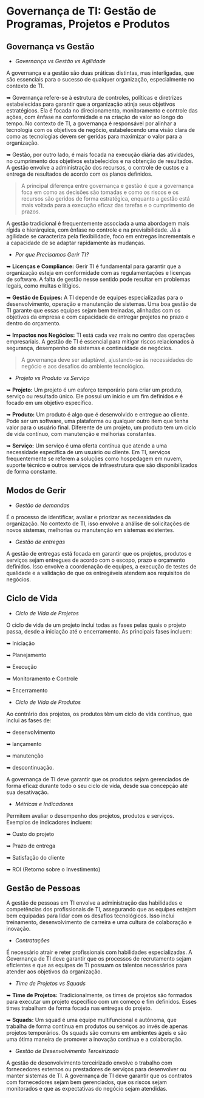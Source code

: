 # Governança de TI: Gestão de Programas, Projetos e Produtos

## Governança vs Gestão

* _Governança vs Gestão vs Agilidade_
  
A governança e a gestão são duas práticas distintas, mas interligadas, que são essenciais para o sucesso de qualquer organização, especialmente no contexto de TI.

➥ Governança refere-se à estrutura de controles, políticas e diretrizes estabelecidas para garantir que a organização atinja seus objetivos estratégicos. Ela é focada no direcionamento, monitoramento e controle das ações, com ênfase na conformidade e na criação de valor ao longo do tempo. No contexto de TI, a governança é responsável por alinhar a tecnologia com os objetivos de negócio, estabelecendo uma visão clara de como as tecnologias devem ser geridas para maximizar o valor para a organização.

➥ Gestão, por outro lado, é mais focada na execução diária das atividades, no cumprimento dos objetivos estabelecidos e na obtenção de resultados. A gestão envolve a administração dos recursos, o controle de custos e a entrega de resultados de acordo com os planos definidos.

> A principal diferença entre governança e gestão é que a governança foca em como as decisões são tomadas e como os riscos e os recursos são geridos de forma estratégica, enquanto a gestão está mais voltada para a execução eficaz das tarefas e o cumprimento de prazos.

A gestão tradicional é frequentemente associada a uma abordagem mais rígida e hierárquica, com ênfase no controle e na previsibilidade. Já a agilidade se caracteriza pela flexibilidade, foco em entregas incrementais e a capacidade de se adaptar rapidamente às mudanças.

* _Por que Precisamos Gerir TI?_

➥ **Licenças e Compliance:** Gerir TI é fundamental para garantir que a organização esteja em conformidade com as regulamentações e licenças de software. A falta de gestão nesse sentido pode resultar em problemas legais, como multas e litígios.

➥ **Gestão de Equipes:** A TI depende de equipes especializadas para o desenvolvimento, operação e manutenção de sistemas. Uma boa gestão de TI garante que essas equipes sejam bem treinadas, alinhadas com os objetivos da empresa e com capacidade de entregar projetos no prazo e dentro do orçamento.

➥ **Impactos nos Negócios:** TI está cada vez mais no centro das operações empresariais. A gestão de TI é essencial para mitigar riscos relacionados à segurança, desempenho de sistemas e continuidade de negócios.

> A governança deve ser adaptável, ajustando-se às necessidades do negócio e aos desafios do ambiente tecnológico.

* _Projeto vs Produto vs Serviço_

➥ **Projeto:** Um projeto é um esforço temporário para criar um produto, serviço ou resultado único. Ele possui um início e um fim definidos e é focado em um objetivo específico.

➥ **Produto:** Um produto é algo que é desenvolvido e entregue ao cliente. Pode ser um software, uma plataforma ou qualquer outro item que tenha valor para o usuário final. Diferente de um projeto, um produto tem um ciclo de vida contínuo, com manutenção e melhorias constantes.

➥ **Serviço:** Um serviço é uma oferta contínua que atende a uma necessidade específica de um usuário ou cliente. Em TI, serviços frequentemente se referem a soluções como hospedagem em nuvem, suporte técnico e outros serviços de infraestrutura que são disponibilizados de forma constante.
   
## Modos de Gerir

* _Gestão de demandas_
  
É o processo de identificar, avaliar e priorizar as necessidades da organização. No contexto de TI, isso envolve a análise de solicitações de novos sistemas, melhorias ou manutenção em sistemas existentes. 

* _Gestão de entregas_
  
A gestão de entregas está focada em garantir que os projetos, produtos e serviços sejam entregues de acordo com o escopo, prazo e orçamento definidos. Isso envolve a coordenação de equipes, a execução de testes de qualidade e a validação de que os entregáveis atendem aos requisitos de negócios.

## Ciclo de Vida

* _Ciclo de Vida de Projetos_
  
O ciclo de vida de um projeto inclui todas as fases pelas quais o projeto passa, desde a iniciação até o encerramento. As principais fases incluem:

➥ Iniciação

➥ Planejamento

➥ Execução

➥ Monitoramento e Controle

➥ Encerramento

* _Ciclo de Vida de Produtos_
  
Ao contrário dos projetos, os produtos têm um ciclo de vida contínuo, que inclui as fases de:

➥ desenvolvimento

➥ lançamento

➥ manutenção

➥ descontinuação.

A governança de TI deve garantir que os produtos sejam gerenciados de forma eficaz durante todo o seu ciclo de vida, desde sua concepção até sua desativação.  

* _Métricas e Indicadores_
  
Permitem avaliar o desempenho dos projetos, produtos e serviços. Exemplos de indicadores incluem:

➥ Custo do projeto

➥ Prazo de entrega

➥ Satisfação do cliente

➥ ROI (Retorno sobre o Investimento)

## Gestão de Pessoas

A gestão de pessoas em TI envolve a administração das habilidades e competências dos profissionais de TI, assegurando que as equipes estejam bem equipadas para lidar com os desafios tecnológicos. Isso inclui treinamento, desenvolvimento de carreira e uma cultura de colaboração e inovação.

* _Contratações_
  
É necessário atrair e reter profissionais com habilidades especializadas. A Governança de TI deve garantir que os processos de recrutamento sejam eficientes e que as equipes de TI possuam os talentos necessários para atender aos objetivos da organização.

* _Time de Projetos vs Squads_
  
➥ **Time de Projetos:** Tradicionalmente, os times de projetos são formados para executar um projeto específico com um começo e fim definidos. Esses times trabalham de forma focada nas entregas do projeto.

➥ **Squads:** Um squad é uma equipe multifuncional e autônoma, que trabalha de forma contínua em produtos ou serviços ao invés de apenas projetos temporários. Os squads são comuns em ambientes ágeis e são uma ótima maneira de promover a inovação contínua e a colaboração.

* _Gestão de Desenvolvimento Terceirizado_
  
A gestão de desenvolvimento terceirizado envolve o trabalho com fornecedores externos ou prestadores de serviços para desenvolver ou manter sistemas de TI. A governança de TI deve garantir que os contratos com fornecedores sejam bem gerenciados, que os riscos sejam monitorados e que as expectativas do negócio sejam atendidas.

